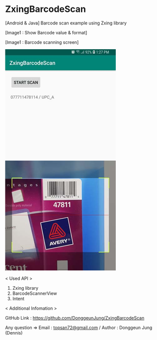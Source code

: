 # ZxingBarcodeScan

[Android & Java] Barcode scan example using Zxing library

[Image1 : Show Barcode value & format]

[Image1 : Barcode scanning screen]

<div>
<img src="https://github.com/DonggeunJung/ZxingBarcodeScan/blob/master/ZxingBarcodeScan_Capture01.jpg?raw=true width="400px"></img>
<img src="https://github.com/DonggeunJung/ZxingBarcodeScan/blob/master/ZxingBarcodeScan_Capture02.jpg?raw=true width="400px"></img>
</div>


< Used API >
1. Zxing library
2. BarcodeScannerView
3. Intent


< Additional Infomation >

GitHub Link : https://github.com/DonggeunJung/ZxingBarcodeScan

Any question => Email : topsan72@gmail.com / Author : Donggeun Jung (Dennis)
